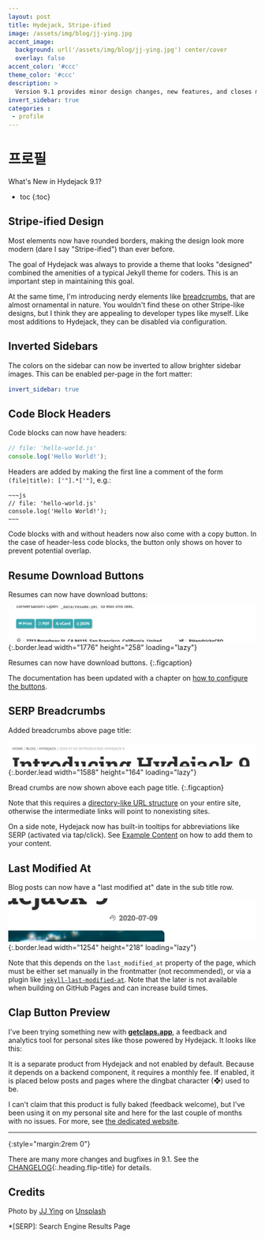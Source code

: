 ```yaml
---
layout: post
title: Hydejack, Stripe-ified
image: /assets/img/blog/jj-ying.jpg
accent_image: 
  background: url('/assets/img/blog/jj-ying.jpg') center/cover
  overlay: false
accent_color: '#ccc'
theme_color: '#ccc'
description: >
  Version 9.1 provides minor design changes, new features, and closes multiple issues.
invert_sidebar: true
categories :
 - profile
---
```


# 프로필

What's New in Hydejack 9.1?

* toc
{:toc}


## Stripe-ified Design
Most elements now have rounded borders, making the design look more modern (dare I say "Stripe-ified") than ever before. 

The goal of Hydejack was always to provide a theme that looks "designed" combined the amenities of a typical Jekyll theme for coders.
This is an important step in maintaining this goal.

At the same time, I'm introducing nerdy elements like [breadcrumbs](#serp-breadcrumbs), that are almost ornamental in nature.
You wouldn't find these on other Stripe-like designs, but I think they are appealing to developer types like myself. 
Like most additions to Hydejack, they can be disabled via configuration. 


## Inverted Sidebars
The colors on the sidebar can now be inverted to allow brighter sidebar images. This can be enabled per-page in the fort matter:

```yml
invert_sidebar: true
```


## Code Block Headers
Code blocks can now have headers:

~~~js
// file: 'hello-world.js'
console.log('Hello World!');
~~~

Headers are added by making the first line a comment of the form `(file|title): ['"].*['"]`, e.g.:

    ~~~js
    // file: 'hello-world.js'
    console.log('Hello World!');
    ~~~
    
Code blocks with and without headers now also come with a copy button. 
In the case of header-less code blocks, the button only shows on hover to prevent potential overlap.


## Resume Download Buttons
Resumes can now have download buttons:

![Download Buttons](/assets/img/blog/9.1.0-3.png){:.border.lead width="1776" height="258" loading="lazy"}

Resumes can now have download buttons.
{:.figcaption}

The documentation has been updated with a chapter on [how to configure the buttons](/docs/basics/#downloads).


## SERP Breadcrumbs
Added breadcrumbs above page title:

![Breadcrumbs](/assets/img/blog/9.1.0-2.png){:.border.lead width="1588" height="164" loading="lazy"}

Bread crumbs are now shown above each page title.
{:.figcaption}

Note that this requires a [directory-like URL structure](https://qwtel.com/posts/software/urls-are-directories/) on your entire site, 
otherwise the intermediate links will point to nonexisting sites.

On a side note, Hydejack now has built-in tooltips for abbreviations like SERP (activated via tap/click).
See [Example Content](/blog/hyde/2012-02-07-example-content/#inline-html-elements) on how to add them to your content.


## Last Modified At
Blog posts can now have a "last modified at" date in the sub title row.

![Last modified at](/assets/img/blog/9.1.0-1.png){:.border.lead width="1254" height="218" loading="lazy"}

Note that this depends on the `last_modified_at` property of the page, which must be either set manually in the frontmatter (not recommended), or via a plugin like [`jekyll-last-modified-at`](https://github.com/gjtorikian/jekyll-last-modified-at). Note that the later is not available when building on GitHub Pages and can increase build times.


## Clap Button Preview
I've been trying something new with [**getclaps.app**](https://getclaps.app/), a feedback and analytics tool for personal sites like those powered by Hydejack. 
It looks like this:

<clap-button style="--clap-button-color:var(--body-color);margin:2rem auto 3rem;width:3rem;height:3rem;font-size:smaller" nowave></clap-button>

It is a separate product from Hydejack and not enabled by default. Because it depends on a backend component, it requires a monthly fee. 
If enabled, it is placed below posts and pages where the dingbat character (❖) used to be.

I can't claim that this product is fully baked (feedback welcome), but I've been using it on my personal site and here for the last couple of months with no issues.
For more, see [the dedicated website](https://getclaps.app/).

***
{:style="margin:2rem 0"}

There are many more changes and bugfixes in 9.1. See the [CHANGELOG](/changelog/){:.heading.flip-title} for details.


## Credits

<span>Photo by <a href="https://unsplash.com/@jjying?utm_source=unsplash&amp;utm_medium=referral&amp;utm_content=creditCopyText">JJ Ying</a> on <a href="https://unsplash.com/?utm_source=unsplash&amp;utm_medium=referral&amp;utm_content=creditCopyText">Unsplash</a></span>

*[SERP]: Search Engine Results Page
